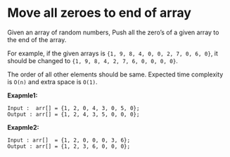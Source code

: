 # Move all zeroes to end of array

Given an array of random numbers, Push all the zero’s of a given array to the end of the array.

For example, if the given arrays is `{1, 9, 8, 4, 0, 0, 2, 7, 0, 6, 0}`, it should be changed to `{1, 9, 8, 4, 2, 7, 6, 0, 0, 0, 0}`.

The order of all other elements should be same. Expected time complexity is `O(n)` and extra space is `O(1)`.

**Exapmle1:**

```
Input :  arr[] = {1, 2, 0, 4, 3, 0, 5, 0};
Output : arr[] = {1, 2, 4, 3, 5, 0, 0, 0};
```

**Exapmle2:**

```
Input : arr[]  = {1, 2, 0, 0, 0, 3, 6};
Output : arr[] = {1, 2, 3, 6, 0, 0, 0};
```
